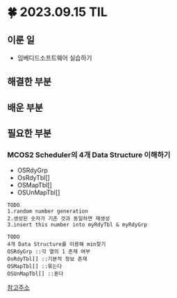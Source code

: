 # 🍀 2023.09.15 TIL
## 이룬 일
- 임베디드소프트웨어 실습하기
## 해결한 부분
## 배운 부분
## 필요한 부분
### MCOS2 Scheduler의 4개 Data Structure 이해하기
- OSRdyGrp
- OsRdyTbl[]
- OSMapTbl[]
- OSUnMapTbl[]
```
TODO
1.random number generation
2.생성된 숫자가 기존 것과 동일하면 재생성
3.insert this number into myRdyTbl & myRdyGrp
```
```
TODO
4개 Data Structure를 이용해 min찾기
OSRdyGrp ::각 열의 1 존재 여부
OsRdyTbl[] ::기본적 정보 존재
OSMapTbl[] ::묶는다
OSUnMapTbl[] ::푼다
```
[참고주소](https://blog.naver.com/PostView.nhn?blogId=adison777&logNo=80199467490)